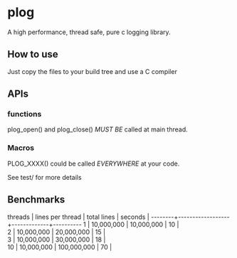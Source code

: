 # plog
A high performance, thread safe, pure c logging library.

## How to use
Just copy the files to your build tree and use a C compiler

## APIs
### functions
plog_open() and plog_close() *MUST BE* called at main thread.

### Macros
PLOG_XXXX() could be called *EVERYWHERE* at your code.

See test/ for more details

## Benchmarks
threads | lines per thread | total lines | seconds |
--------+------------------+-------------+----------
1       | 10,000,000       | 10,000,000  | 10      |   
2       | 10,000,000       | 20,000,000  | 15      |   
3       | 10,000,000       | 30,000,000  | 18      |   
10      | 10,000,000       | 100,000,000 | 70      |
